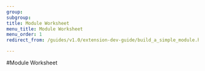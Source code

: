 ```yaml
---
group: 
subgroup: 
title: Module Worksheet
menu_title: Module Worksheet
menu_order: 1
redirect_from: /guides/v1.0/extension-dev-guide/build_a_simple_module.html

---
```


#Module Worksheet
